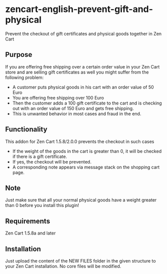 # zencart-english-prevent-gift-and-physical
Prevent the checkout of gift certificates and physical goods together in Zen Cart

## Purpose
If you are offering free shipping over a certain order value in your Zen Cart store and are selling gift certificates as well you might suffer from the following problem:
* A customer puts physical goods in his cart with an order value of 50 Euro
* You are offering free shipping over 100 Euro
* Then the customer adds a 100 gift certificate to the cart and is checking out with an order value of 150 Euro and gets free shipping.
* This is unwanted behavior in most cases and fraud in the end.

## Functionality
This addon for Zen Cart 1.5.8/2.0.0 prevents the checkout in such cases
* If the weight of the goods in the cart is greater than 0, it will be checked if there is a gift certificate.
* If yes, the checkout will be prevented.
* A corresponding note appears via message stack on the shopping cart page.

## Note
Just make sure that all your normal physical goods have a weight greater than 0 before you install this plugin!

## Requirements
Zen Cart 1.5.8a and later

## Installation
Just upload the content of the NEW FILES folder in the given structure to your Zen Cart installation.
No core files will be modified.
